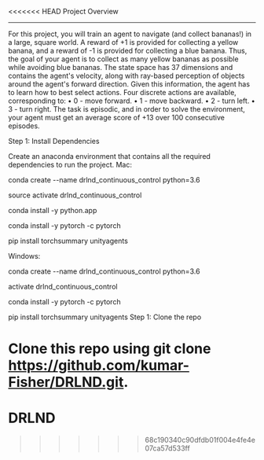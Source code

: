 <<<<<<< HEAD
Project Overview
________________________________________
For this project, you will train an agent to navigate (and collect bananas!) in a large, square world.
A reward of +1 is provided for collecting a yellow banana, and a reward of -1 is provided for collecting a blue banana. Thus, the goal of your agent is to collect as many yellow bananas as possible while avoiding blue bananas.
The state space has 37 dimensions and contains the agent's velocity, along with ray-based perception of objects around the agent's forward direction. Given this information, the agent has to learn how to best select actions. Four discrete actions are available, corresponding to:
•	0 - move forward.
•	1 - move backward.
•	2 - turn left.
•	3 - turn right.
The task is episodic, and in order to solve the environment, your agent must get an average score of +13 over 100 consecutive episodes.



Step 1: Install Dependencies

Create an anaconda  environment that contains all the required dependencies to run the project.
Mac:

conda create --name drlnd_continuous_control python=3.6

source activate drlnd_continuous_control

conda install -y python.app

conda install -y pytorch -c pytorch

pip install torchsummary unityagents

Windows:

conda create --name drlnd_continuous_control python=3.6

activate drlnd_continuous_control

conda install -y pytorch -c pytorch

pip install torchsummary unityagents
Step 1: Clone the repo

Clone this repo using git clone https://github.com/kumar-Fisher/DRLND.git.
=======
# DRLND
>>>>>>> 68c190340c90dfdb01f004e4fe4e07ca57d533ff
